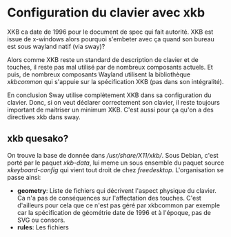 # Configuration du clavier avec xkb

XKB ca date de 1996 pour le document de spec qui fait autorité. XKB est issue de x-windows alors pourquoi s'embeter avec ça quand son bureau est sous wayland natif (via sway)?

Alors comme XKB reste un standard de description de clavier et de touches, il reste pas mal utilisé par de nombreux composants actuels. Et puis, de nombreux composants Wayland utilisent la bibliothèque *xkbcommon* qui s'appuie sur la spécification XKB (pas dans son intégralité).

En conclusion Sway utilise complètement XKB dans sa configuration du clavier. Donc, si on veut déclarer correctement son clavier, il reste toujours important de maitriser un minimum XKB. C'est aussi pour ça qu'on a des directives xkb dans sway.

## xkb quesako?
On trouve la base de donnée dans */usr/share/X11/xkb/*. Sous Debian, c'est porté par le paquet *xkb-data*, lui meme un sous ensemble du paquet source *xkeyboard-config* qui vient tout droit de chez *freedesktop*.
L'organisation se passe ainsi:

* **geometry**: Liste de fichiers qui décrivent l'aspect physique du clavier. Ca n'a pas de conséquences sur l'affectation des touches. C'est d'ailleurs pour cela que ce n'est pas géré par xkbcommon par exemple car la spécification de géométrie date de 1996 et à l'époque, pas de SVG ou consors.
* **rules**: Les fichiers

